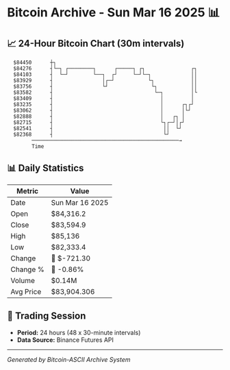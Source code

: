 # Bitcoin Archive - Sun Mar 16 2025 📊

## 📈 24-Hour Bitcoin Chart (30m intervals)

```
  $84450      ┼┐                                               
  $84276      ┤└─┐ ┌────────┐      ┌─────┐ ┌┐               ┌┐ 
  $84103      ┤  └─┘        └──┐  ┌┘     └─┘└─┐             ││ 
  $83929      ┤                │┌─┘           └┐            ││ 
  $83756      ┤                └┘              └┐           ││ 
  $83582      ┤                                 └─┐         │└ 
  $83409      ┤                                   │         │  
  $83235      ┤                                   │      ┌┐┌┘  
  $83062      ┤                                   │      │└┘   
  $82888      ┤                                   │   ┌┐ │     
  $82715      ┤                                   └┐┌─┘│┌┘     
  $82541      ┤                                    ││  └┘      
  $82368      ┤                                    └┘          
        ────────────────────────────────────────────────→
        Time
```

## 📊 Daily Statistics

| Metric | Value |
|--------|-------|
| Date | Sun Mar 16 2025 |
| Open | $84,316.2 |
| Close | $83,594.9 |
| High | $85,136 |
| Low | $82,333.4 |
| Change | 🔴 $-721.30 |
| Change % | 🔴 -0.86% |
| Volume | $0.14M |
| Avg Price | $83,904.306 |

## 📅 Trading Session

- **Period:** 24 hours (48 x 30-minute intervals)
- **Data Source:** Binance Futures API

---
*Generated by Bitcoin-ASCII Archive System*

